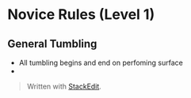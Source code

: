 
# Novice Rules (Level 1)

## General Tumbling

- All tumbling begins and end on perfoming surface
- 

> Written with [StackEdit](https://stackedit.io/).
<!--stackedit_data:
eyJoaXN0b3J5IjpbLTE1ODM1MjkzNTJdfQ==
-->